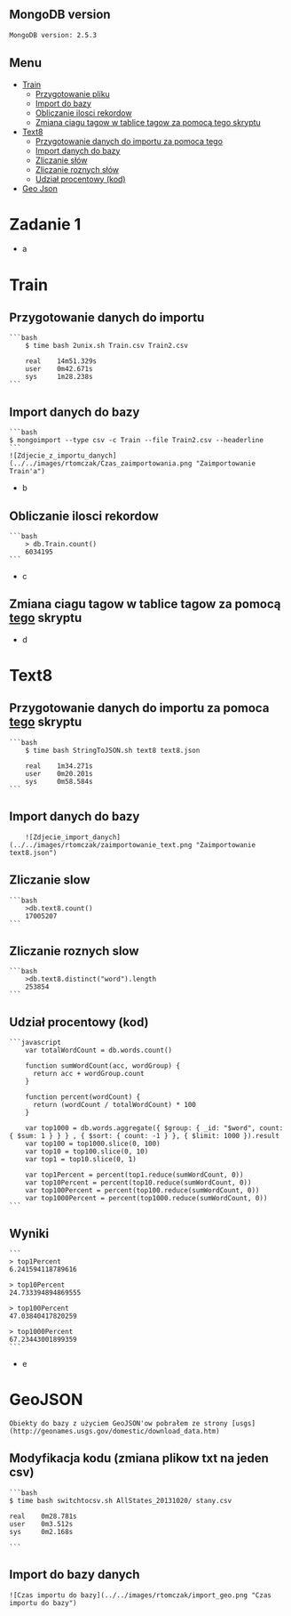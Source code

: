 ## MongoDB version

```bash
MongoDB version: 2.5.3
```
## Menu

- [Train](#Train)
    - [Przygotowanie pliku](#Przygotowanie-danych-do-pliku)
    - [Import do bazy](#Import-danych-do-bazy)
    - [Obliczanie ilosci rekordow](#Obliczanie-ilosci-rekordow)
    - [Zmiana ciagu tagow w tablice tagow za pomocą tego skryptu](#Zmiana-ciagu-tagow-w-tablice-tagow-za-pomocą-tego-skryptu)
- [Text8](#Text8)
    - [Przygotowanie danych do importu za pomoca tego](#Przygotowanie-danych-do-importu-za-pomoca-tego)
    - [Import danych do bazy](#Import-danych-do-bazy)
    - [Zliczanie słów](#Zliczanie-slow)
    - [Zliczanie roznych słów](#Zliczanie-roznych-slow)
    - [Udział procentowy (kod)](#Udział-procentowy-(kod))
- [Geo Json](#GeoJSON)





# Zadanie 1

* a 
# Train
## Przygotowanie danych do importu
  
    ```bash
        $ time bash 2unix.sh Train.csv Train2.csv
  
        real    14m51.329s
        user    0m42.671s
        sys     1m28.238s
    ```

## Import danych do bazy
  
    ```bash
    $ mongoimport --type csv -c Train --file Train2.csv --headerline
    ```
    ![Zdjecie_z_importu_danych](../../images/rtomczak/Czas_zaimportowania.png "Zaimportowanie  Train'a")
  
* b 
## Obliczanie ilosci rekordow
    
    ```bash
        > db.Train.count()
        6034195
    ```
  
* c
## Zmiana ciagu tagow w tablice tagow za pomocą [tego](https://github.com/roberttomczak/aggregations-2/blob/master/scripts/rtomczak/tagi.py "Program") skryptu

* d
# Text8
## Przygotowanie danych do importu za pomoca [tego](https://github.com/roberttomczak/aggregations-2/blob/master/scripts/rtomczak/StringToJSON.sh "Program") skryptu

    ```bash
        $ time bash StringToJSON.sh text8 text8.json

        real    1m34.271s
        user    0m20.201s
        sys     0m58.584s
    ```
    
## Import danych do bazy
    
        ![Zdjecie_import_danych](../../images/rtomczak/zaimportowanie_text.png "Zaimportowanie text8.json")
        
## Zliczanie slow
    ```bash
        >db.text8.count()
        17005207
    ```
    
## Zliczanie roznych slow
    ```bash
        >db.text8.distinct("word").length
        253854
    ```
    
## Udział procentowy (kod)
    
    ```javascript
        var totalWordCount = db.words.count()

        function sumWordCount(acc, wordGroup) {
          return acc + wordGroup.count
        }
        
        function percent(wordCount) {
          return (wordCount / totalWordCount) * 100
        }
        
        var top1000 = db.words.aggregate({ $group: { _id: "$word", count: { $sum: 1 } } } , { $sort: { count: -1 } }, { $limit: 1000 }).result
        var top100 = top1000.slice(0, 100)
        var top10 = top100.slice(0, 10)
        var top1 = top10.slice(0, 1)
        
        var top1Percent = percent(top1.reduce(sumWordCount, 0)) 
        var top10Percent = percent(top10.reduce(sumWordCount, 0))
        var top100Percent = percent(top100.reduce(sumWordCount, 0))
        var top1000Percent = percent(top1000.reduce(sumWordCount, 0))
    ```
## Wyniki
    ```
    > top1Percent
    6.241594118789616
    
    > top10Percent
    24.733394894869555
    
    > top100Percent
    47.03840417820259
    
    > top1000Percent
    67.23443001899359 
    ```
    
* e
# GeoJSON
    
    Obiekty do bazy z użyciem GeoJSON'ow pobrałem ze strony [usgs](http://geonames.usgs.gov/domestic/download_data.htm)

## Modyfikacja kodu (zmiana plikow txt na jeden csv)

    ```bash
    $ time bash switchtocsv.sh AllStates_20131020/ stany.csv

    real	0m28.781s
    user	0m3.512s
    sys		0m2.168s
    
    ```
## Import do bazy danych
    ![Czas importu do bazy](../../images/rtomczak/import_geo.png "Czas importu do bazy")